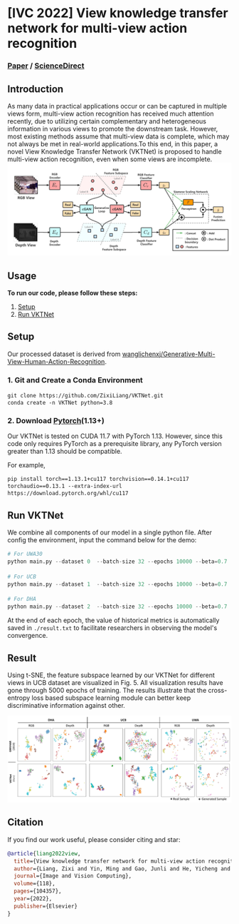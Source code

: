 # [IVC 2022] View knowledge transfer network for multi-view action recognition

### [Paper](https://drive.google.com/file/u/0/d/1yylem7CVQaRmY-cevlLPJwoQjt92j28w/view) / [ScienceDirect](https://www.sciencedirect.com/science/article/abs/pii/S0262885621002626)

## Introduction
As many data in practical applications occur or can be captured in multiple views form, multi-view action recognition has received much attention recently, due to utilizing certain complementary and heterogeneous information in various views to promote the downstream task. However, most existing methods assume that multi-view data is complete, which may not always be met in real-world applications.To this end, in this paper, a novel View Knowledge Transfer Network (VKTNet) is proposed to handle multi-view action recognition, even when some views are incomplete.
![Model](figs/Model.png)

## Usage
**To run our code, please follow these steps:**

1. [Setup](#setup)
2. [Run VKTNet](#run-vktnet)

## Setup
Our processed dataset is derived from [wanglichenxj/Generative-Multi-View-Human-Action-Recognition](https://github.com/wanglichenxj/Generative-Multi-View-Human-Action-Recognition).

### 1. Git and Create a Conda Environment
```
git clone https://github.com/ZixiLiang/VKTNet.git
conda create -n VKTNet python=3.8
```

### 2. Download [Pytorch](https://pytorch.org/get-started/previous-versions/)(1.13+)
Our VKTNet is tested on CUDA 11.7 with PyTorch 1.13. However, since this code only requires PyTorch as a prerequisite library, any PyTorch version greater than 1.13 should be compatible.

For example,
```
pip install torch==1.13.1+cu117 torchvision==0.14.1+cu117 torchaudio==0.13.1 --extra-index-url https://download.pytorch.org/whl/cu117
```

## Run VKTNet
We combine all components of our model in a single python file. After config the environment, input the command below for the demo:

```python
# For UWA30
python main.py --dataset 0  --batch-size 32 --epochs 10000 --beta=0.7

# For UCB
python main.py --dataset 1  --batch-size 32 --epochs 10000 --beta=0.7

# For DHA
python main.py --dataset 2  --batch-size 32 --epochs 10000 --beta=0.7
```

At the end of each epoch, the value of historical metrics is automatically saved in ```./result.txt``` to facilitate researchers in observing the model's convergence.

## Result
Using t-SNE, the feature subspace learned by our VKTNet for different views in UCB dataset are visualized in Fig. 5. All visualization results have gone through 5000 epochs of training. The results illustrate that the cross-entropy loss based subspace learning module can better keep discriminative information against other.

![imgs](figs/result.png)


## Citation
If you find our work useful, please consider citing and star:
```BibTeX
@article{liang2022view,
  title={View knowledge transfer network for multi-view action recognition},
  author={Liang, Zixi and Yin, Ming and Gao, Junli and He, Yicheng and Huang, Weitian},
  journal={Image and Vision Computing},
  volume={118},
  pages={104357},
  year={2022},
  publisher={Elsevier}
}
```

